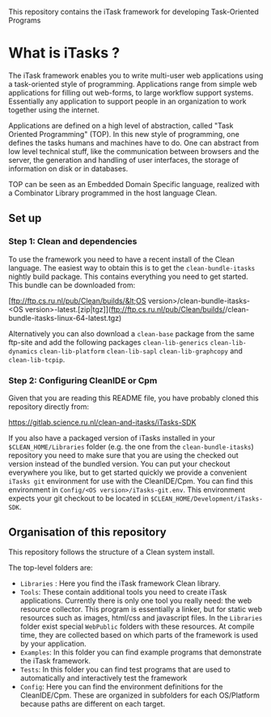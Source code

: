 This repository contains the iTask framework for developing Task-Oriented Programs

# What is iTasks ?

The iTask framework enables you to write multi-user web applications using a task-oriented style of programming.
Applications range from simple web applications for filling out web-forms, to large workflow support systems. Essentially any application to support people in an organization to work together using the internet.

Applications are defined on a high level of abstraction, called "Task Oriented Programming" (TOP).
In this new style of programming, one defines the tasks humans and machines have to do.
One can abstract from low level technical stuff, like the communication between browsers and the server, the generation and handling of user interfaces,
the storage of information on disk or in databases.

TOP can be seen as an Embedded Domain Specific language, realized with a Combinator Library programmed in the host language Clean.

## Set up

### Step 1: Clean and dependencies

To use the framework you need to have a recent install of the Clean language. The easiest way to obtain this is to get the `clean-bundle-itasks` nightly build package. This contains everything you need to get started. This bundle can be downloaded from:

[ftp://ftp.cs.ru.nl/pub/Clean/builds/&lt;OS version&gt;/clean-bundle-itasks-&lt;OS version&gt;-latest.[zip|tgz]](ftp://ftp.cs.ru.nl/pub/Clean/builds/<OS version>/clean-bundle-itasks-linux-64-latest.tgz)

Alternatively you can also download a `clean-base` package from the same ftp-site and add the following packages `clean-lib-generics` `clean-lib-dynamics` `clean-lib-platform` `clean-lib-sapl` `clean-lib-graphcopy` and `clean-lib-tcpip`.

### Step 2: Configuring CleanIDE or Cpm

Given that you are reading this README file, you have probably cloned this repository directly from:

https://gitlab.science.ru.nl/clean-and-itasks/iTasks-SDK

If you also have a packaged version of iTasks installed in your `$CLEAN_HOME/Libraries` folder (e.g. the one from the `clean-bundle-itasks`) repository you need to make sure that you are using the checked out version instead of the bundled version. You can put your checkout everywhere you like, but to get started quickly we provide a convenient `iTasks git` environment for use with the CleanIDE/Cpm. You can find this environment in `Config/<OS version>/iTasks-git.env`. This environment expects your git checkout to be located in `$CLEAN_HOME/Development/iTasks-SDK`. 

## Organisation of this repository

This repository follows the structure of a Clean system install.

The top-level folders are:

- `Libraries` : Here you find the iTask framework Clean library. 
- `Tools`: These contain additional tools you need to create iTask applications. Currently there is only one tool you really need: the web resource collector. This program is essentially a linker, but for static web resources such as images, html/css and javascript files. In the `Libraries` folder exist special `WebPublic` folders with these resources. At compile time, they are collected based on which parts of the framework is used by your application.
- `Examples`: In this folder you can find example programs that demonstrate the iTask framework.
- `Tests`: In this folder you can find test programs that are used to automatically and interactively test the framework
- `Config`: Here you can find the environment definitions for the CleanIDE/Cpm. These are organized in subfolders for each OS/Platform because paths are different on each target.

